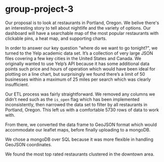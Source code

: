 # group-project-3

Our proposal is to look at restaurants in Portland, Oregon. We belive there's an interesting story to tell about nightlife and the variety of options. Our dashboard will have a searchable map of the most popular restaurants with clickable pins, a heat map, and supporting charts.

In order to answer our key question “where do we want to go tonight?", we turned to the Yelp academic data set. It’s a collection of very large JSON files covering a few key cities in the United States and Canada. We originally wanted to use Yelp’s API because it has some additional data points such price and hours of operation which would have been ideal for plotting on a line chart, but surprisingly we found there’s a limit of 50 businesses within a maximum of 25 miles per search which was clearly insufficient.

Our ETL process was fairly straightforward. We removed any columns we didn’t need such as the `is_open` flag which has been implemented inconsistently, then narrowed the data set to filter by all restaurants in Portland, Oregon. This left us with a comfortable 5730 rows of data to work with.

From there, we converted the data frame to GeoJSON format which would accommodate our leaflet maps, before finally uploading to a mongoDB.

We chose a mongoDB over SQL because it was more flexible in handling GeoJSON coordinates.

We found the most top rated restaurants clustered in the downtown area.
